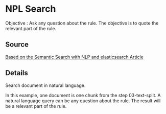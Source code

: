 # NPL Search

Objective : Ask any question about the rule. The objective is to quote the relevant part of the rule.

## Source

[Based on the Semantic Search with NLP and elasticsearch Article](https://www.geeksforgeeks.org/nlp/semantic-search-with-nlp-and-elasticsearch/)

## Details

Search document in natural language.

In this example, one document is one chunk from the step 03-text-split.
A natural language query can be any question about the rule.
The result will be a relevant part of the rule.